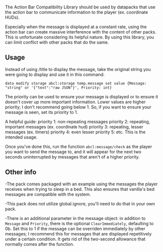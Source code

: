 The Action Bar Compatibility Library should be used by datapacks that use the action bar to communicate information to the player (ex. coordinate HUDs).

Especially when the message is displayed at a constant rate, using the action bar can create massive interference with the content of other packs. This is unfortunate considering its helpful nature. By using this library, you can limit conflict with other packs that do the same.

## Usage

Instead of using /title to display the message, take the original string you were going to display and use it in this command:

`data modify storage abcl:storage temp.message set value {Message: "string" or '{"text":"raw JSON"}', Priority: int}`

The priority can be used to ensure your message is displayed or to ensure it doesn't cover up more important information. Lower values are higher priority; I don't recommend going below 1. So, if you want to ensure your message is seen, set its priority to 1.

A helpful guide:
priority 1: non-repeating messages
priority 2: repeating, important messages (ex. coordinate hud)
priority 3: repeating, lesser messages (ex. timers)
priority 4: even lesser
priority 5: etc.
This is the intended usage.

Once you've done this, run the function `abcl:message/check` as the player you want to send the message to, and it will appear for the next two seconds uninterrupted by messages that aren't of a higher priority.

## Other info

-The pack comes packaged with an example using the messages the player receives when trying to sleep in a bed. This also ensures that vanilla's bed messages are compatible with the system.

-This pack does not utilize global.ignore, you'll need to do that in your own pack.

-There is an additional parameter in the message object: in addition to `Message` and `Priority`, there is the optional `ClearImmediately`, defaulting to 0b. Set this to 1 if the message can be overriden immediately by other messages; I recommend this for messages that are displayed repetitively under a certain condition. It gets rid of the two-second allowance that normally comes after the function.